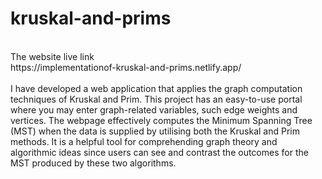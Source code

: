# kruskal-and-prims
<br>
The website live link
<br>
https://implementationof-kruskal-and-prims.netlify.app/
<br>
<br>
I have developed a web application that applies the graph computation techniques of Kruskal and Prim. This project has an easy-to-use portal where you may enter graph-related variables, such edge weights and vertices. The webpage effectively computes the Minimum Spanning Tree (MST) when the data is supplied by utilising both the Kruskal and Prim methods. It is a helpful tool for comprehending graph theory and algorithmic ideas since users can see and contrast the outcomes for the MST produced by these two algorithms.